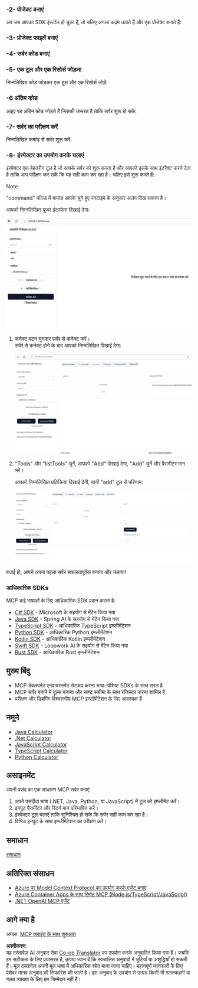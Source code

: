 <!--
CO_OP_TRANSLATOR_METADATA:
{
  "original_hash": "f01d4263fc6eec331615fef42429b720",
  "translation_date": "2025-06-18T18:17:39+00:00",
  "source_file": "03-GettingStarted/01-first-server/README.md",
  "language_code": "hi"
}
-->
### -2- प्रोजेक्ट बनाएं

अब जब आपका SDK इंस्टॉल हो चुका है, तो चलिए अगला कदम उठाते हैं और एक प्रोजेक्ट बनाते हैं:  

### -3- प्रोजेक्ट फाइलें बनाएं

### -4- सर्वर कोड बनाएं

### -5- एक टूल और एक रिसोर्स जोड़ना

निम्नलिखित कोड जोड़कर एक टूल और एक रिसोर्स जोड़ें:  

### -6 अंतिम कोड

आइए वह अंतिम कोड जोड़ते हैं जिसकी ज़रूरत है ताकि सर्वर शुरू हो सके:  

### -7- सर्वर का परीक्षण करें

निम्नलिखित कमांड से सर्वर शुरू करें:  

### -8- इंस्पेक्टर का उपयोग करके चलाएं

इंस्पेक्टर एक बेहतरीन टूल है जो आपके सर्वर को शुरू करता है और आपको इसके साथ इंटरैक्ट करने देता है ताकि आप परीक्षण कर सकें कि यह सही काम कर रहा है। चलिए इसे शुरू करते हैं:

> [!NOTE]
> "command" फील्ड में कमांड आपके चुने हुए रनटाइम के अनुसार अलग दिख सकता है।  

आपको निम्नलिखित यूजर इंटरफेस दिखाई देगा:

![Connect](../../../../translated_images/connect.141db0b2bd05f096fb1dd91273771fd8b2469d6507656c3b0c9df4b3c5473929.hi.png)

1. कनेक्ट बटन चुनकर सर्वर से कनेक्ट करें।  
   सर्वर से कनेक्ट होने के बाद आपको निम्नलिखित दिखाई देगा:  

   ![Connected](../../../../translated_images/connected.73d1e042c24075d386cacdd4ee7cd748c16364c277d814e646ff2f7b5eefde85.hi.png)

2. "Tools" और "listTools" चुनें, आपको "Add" दिखाई देगा, "Add" चुनें और पैरामीटर मान भरें।  

   आपको निम्नलिखित प्रतिक्रिया दिखाई देगी, यानी "add" टूल से परिणाम:  

   ![Result of running add](../../../../translated_images/ran-tool.a5a6ee878c1369ec1e379b81053395252a441799dbf23416c36ddf288faf8249.hi.png)

बधाई हो, आपने अपना पहला सर्वर सफलतापूर्वक बनाया और चलाया!  

### आधिकारिक SDKs

MCP कई भाषाओं के लिए आधिकारिक SDK प्रदान करता है:

- [C# SDK](https://github.com/modelcontextprotocol/csharp-sdk) - Microsoft के सहयोग से मेंटेन किया गया
- [Java SDK](https://github.com/modelcontextprotocol/java-sdk) - Spring AI के सहयोग से मेंटेन किया गया
- [TypeScript SDK](https://github.com/modelcontextprotocol/typescript-sdk) - आधिकारिक TypeScript इम्प्लीमेंटेशन
- [Python SDK](https://github.com/modelcontextprotocol/python-sdk) - आधिकारिक Python इम्प्लीमेंटेशन
- [Kotlin SDK](https://github.com/modelcontextprotocol/kotlin-sdk) - आधिकारिक Kotlin इम्प्लीमेंटेशन
- [Swift SDK](https://github.com/modelcontextprotocol/swift-sdk) - Loopwork AI के सहयोग से मेंटेन किया गया
- [Rust SDK](https://github.com/modelcontextprotocol/rust-sdk) - आधिकारिक Rust इम्प्लीमेंटेशन

## मुख्य बिंदु

- MCP डेवलपमेंट एनवायरनमेंट सेटअप करना भाषा-विशिष्ट SDKs के साथ सरल है
- MCP सर्वर बनाने में टूल्स बनाना और स्पष्ट स्कीमा के साथ रजिस्टर करना शामिल है
- परीक्षण और डिबगिंग विश्वसनीय MCP इम्प्लीमेंटेशन के लिए आवश्यक हैं

## नमूने

- [Java Calculator](../samples/java/calculator/README.md)
- [.Net Calculator](../../../../03-GettingStarted/samples/csharp)
- [JavaScript Calculator](../samples/javascript/README.md)
- [TypeScript Calculator](../samples/typescript/README.md)
- [Python Calculator](../../../../03-GettingStarted/samples/python)

## असाइनमेंट

अपनी पसंद का एक साधारण MCP सर्वर बनाएं:

1. अपने पसंदीदा भाषा (.NET, Java, Python, या JavaScript) में टूल को इम्प्लीमेंट करें।
2. इनपुट पैरामीटर और रिटर्न मान परिभाषित करें।
3. इंस्पेक्टर टूल चलाएं ताकि सुनिश्चित हो सके कि सर्वर सही काम कर रहा है।
4. विभिन्न इनपुट के साथ इम्प्लीमेंटेशन का परीक्षण करें।

## समाधान

[समाधान](./solution/README.md)

## अतिरिक्त संसाधन

- [Azure पर Model Context Protocol का उपयोग करके एजेंट बनाएं](https://learn.microsoft.com/azure/developer/ai/intro-agents-mcp)
- [Azure Container Apps के साथ रिमोट MCP (Node.js/TypeScript/JavaScript)](https://learn.microsoft.com/samples/azure-samples/mcp-container-ts/mcp-container-ts/)
- [.NET OpenAI MCP एजेंट](https://learn.microsoft.com/samples/azure-samples/openai-mcp-agent-dotnet/openai-mcp-agent-dotnet/)

## आगे क्या है

अगला: [MCP क्लाइंट के साथ शुरुआत](/03-GettingStarted/02-client/README.md)

**अस्वीकरण**:  
यह दस्तावेज़ AI अनुवाद सेवा [Co-op Translator](https://github.com/Azure/co-op-translator) का उपयोग करके अनुवादित किया गया है। जबकि हम सटीकता के लिए प्रयासरत हैं, कृपया ध्यान दें कि स्वचालित अनुवादों में त्रुटियाँ या अशुद्धियाँ हो सकती हैं। मूल दस्तावेज़ अपनी मूल भाषा में अधिकारिक स्रोत माना जाना चाहिए। महत्वपूर्ण जानकारी के लिए पेशेवर मानव अनुवाद की सिफारिश की जाती है। इस अनुवाद के उपयोग से उत्पन्न किसी भी गलतफहमी या गलत व्याख्या के लिए हम जिम्मेदार नहीं हैं।